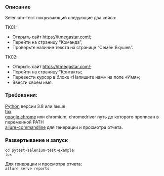 ### Описание
Selenium-тест покрывающий следующие два кейса:

ТК01:  
- Открыть сайт https://itmegastar.com/;  
- Перейти на страницу “Команда”;  
-  Проверьте наличие текста на странице “Семён Якушев”.

ТК02:    
* Открыть сайт https://itmegastar.com/;  
* Перейти на страницу “Контакты;  
* Перевести курсор в блоке «Напишите нам» на поле «Имя»;  
* Ввести своем имя.
         
### Требования:

[Python](https://www.python.org/) версии 3.8 или выше  
[tox](https://tox.readthedocs.io/en/latest/)  
[google chrome](https://www.google.com/chrome/) или chromium, chromedriver путь до которого прописан в переменной PATH  
[allure-commandline](https://docs.qameta.io/allure/#_installing_a_commandline) для генерации и просмотра отчета. 

### Развертывание и запуск
```git clone git@github.com:koluzhenkov/pytest-selenium-test-example.git
cd pytest-selenium-test-example
tox
```
Для генерации и просмотра отчета:  
```allure serve reports```
